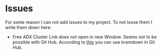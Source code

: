 # Issues

For some reason I can not add issues to my project. To not loose them I write them down here:

- Free ADX Cluster Link does not open in new Window. Seems not to be possible with Git Hub. According to [this](https://stackoverflow.com/questions/3492153/markdown-open-a-new-window-link) you can use kramdown in Git Hub. 